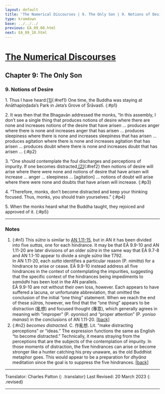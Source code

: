 ```yaml
---
layout: default
title: 'The Numerical Discourses | 9. The Only Son | 9. Notions of Desire'
type: kramdown
base: ../../../
previous: EA_09_08.html
next: EA_09_10.html
---
```


# [The Numerical Discourses](../index.html)
## Chapter 9: The Only Son
### 9. Notions of Desire

1\. Thus I have heard:[\[1\]](#n1){:#ref1} One time, the Buddha was staying at Anāthapiṇḍada’s Park in Jeta’s Grove of Śrāvastī.
{:#p1}

2\. It was then that the Bhagavān addressed the monks, “In this assembly, I don’t see a single thing that produces notions of desire where there are none and increases notions of the desire that have arisen … produces anger where there is none and increases anger that has arisen … produces sleepiness where there is none and increases sleepiness that has arisen … produces agitation where there is none and increases agitation that has arisen … produces doubt where there is none and increases doubt that has arisen …
{:#p2}

3\. “One should contemplate the foul discharges and perceptions of impurity. If one becomes distracted,[\[2\]](#n2){:#ref2} then notions of desire will arise where there were none and notions of desire that have arisen will increase … anger … sleepiness … [agitation] … notions of doubt will arise where there were none and doubts that have arisen will increase.
{:#p3}

4\. “Therefore, monks, don’t become distracted and keep your thinking focused. Thus, monks, you should train yourselves.”
{:#p4}

5\. When the monks heard what the Buddha taught, they rejoiced and approved of it.
{:#p5}

---

### Notes

1. {:#n1} This <em>sūtra</em> is similar to <a href="https://www.suttacentral.net/an1.11-20" target="_blank">AN 1.11-15</a>, but in AN it has been divided into five <em>sutta</em>s, one for each hindrance. It may be that EĀ 9.9-10 and AN 1.11-20 are later divisions of an older <em>sūtra</em> in the same way that EĀ 9.7-8 and AN 1.1-10 appear to divide a single <em>sūtra</em> like T792.<br/>
In AN 1.11-20, each <em>sutta</em> identifies a particular reason (P. <em>nimitta</em>) for a hindrance to arise or cease. EĀ 9.9-10 instead address all five hindrances in the context of contemplating the impurities, suggesting that the specific context of the hindrances being impediments to <em>samādhi</em> has been lost in the AN parallels.<br/>
EĀ 9.9-10 are not without their own loss, however. Each appears to have suffered a lacuna, or unfortunate abbreviation, that omitted the conclusion of the initial “one thing” statement. When we reach the end of these <em>sūtra</em>s, however, we find that the “one thing” appears to be distraction (亂想) and focused thought (專意), which generally agrees in meaning with “improper” (P. <em>ayoniso</em>) and “proper attention” (P. <em>yoniso manasi</em>) in the conclusions of AN 1.11-20. [\[back\]](#ref1)
2. {:#n2} *becomes distracted*. C. 作亂想. Lit. “make distracting perceptions” or “ideas.” The expression functions the same as English “to become distracted.” Technically, it means straying from the perceptions that are the subjects of the contemplation of impurity. In those moments of distraction, the five hindrances can arise or become stronger like a hunter catching his prey unaware, as the old Buddhist metaphor goes. This would appear to be a preparation for *dhyāna* meditation since the goal is to suppress the five hindrances. [\[back\]](#ref2)

---

Translator: Charles Patton
{: .translator}
Last Revised: 20 March 2023
{: .revised}

---